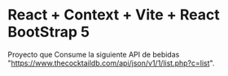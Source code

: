 # React + Context + Vite + React BootStrap 5

Proyecto que Consume la siguiente API  de bebidas "https://www.thecocktaildb.com/api/json/v1/1/list.php?c=list". 

